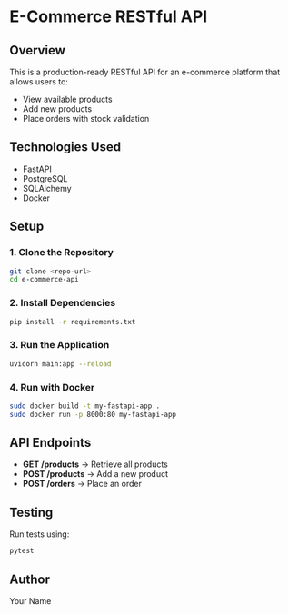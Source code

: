 # E-Commerce RESTful API  

## Overview  
This is a production-ready RESTful API for an e-commerce platform that allows users to:  
- View available products  
- Add new products  
- Place orders with stock validation  

## Technologies Used  
- FastAPI  
- PostgreSQL  
- SQLAlchemy  
- Docker  

## Setup  

### 1. Clone the Repository  
```bash
git clone <repo-url>
cd e-commerce-api
```

### 2. Install Dependencies  
```bash
pip install -r requirements.txt
```

### 3. Run the Application  
```bash
uvicorn main:app --reload
```

### 4. Run with Docker  
```bash
sudo docker build -t my-fastapi-app .
sudo docker run -p 8000:80 my-fastapi-app
```

## API Endpoints  
- **GET /products** → Retrieve all products  
- **POST /products** → Add a new product  
- **POST /orders** → Place an order  

## Testing  
Run tests using:  
```bash
pytest
```

## Author  
Your Name  
